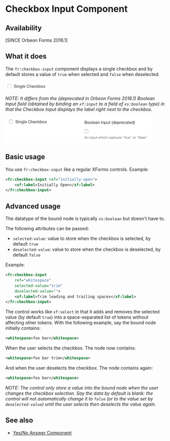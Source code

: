 # Checkbox Input Component

<!-- toc -->

## Availability

[SINCE Orbeon Forms 2016.1]

## What it does

The `fr:checkbox-input` component displays a single checkbox and by default stores a value of `true` when selected and `false` when deselected.

<img alt="" src="images/xbl-checkbox-input.png" width="133">

*NOTE: It differs from the (deprecated in Orbeon Forms 2016.1) Boolean Input field (obtained by binding an `xf:input` to a field of `xs:boolean` type) in that the Checkbox Input displays the label right next to the checkbox.*

![Appearance](images/xbl-checkbox-input-and-boolean-input.png)

## Basic usage

You use `fr:checkbox-input` like a regular XForms controls. Example:

```xml
<fr:checkbox-input ref="initially-open">
    <xf:label>Initially Open</xf:label>
</fr:checkbox-input>
```

## Advanced usage

The datatype of the bound node is typically `xs:boolean` but doesn't have to.

The following attributes can be passed:

- `selected-value`: value to store when the checkbox is selected, by default `true`
- `deselected-value`: value to store when the checkbox is deselected, by default `false`

Example:

```xml
<fr:checkbox-input
    ref="whitespace"
    selected-value="trim"
    deselected-value="">
    <xf:label>Trim leading and trailing spaces</xf:label>
</fr:checkbox-input>
```

The control works like `xf:select` in that it adds and removes the selected value (by default `true`) into a space-separated list of tokens without affecting other tokens. With the following example, say the bound node initially contains:

```xml
<whitespace>foo bar</whitespace>
```

When the user selects the checkbox. The node now contains:

```xml
<whitespace>foo bar trim</whitespace>
```

And when the user deselects the checkbox. The node contains again:

```xml
<whitespace>foo bar</whitespace>
```

*NOTE: The control only store a value into the bound node when the user changes the checkbox selection. Say the data by default is blank: the control will not automatically change it to `false` (or to the value set by `deselected-value`) until the user selects then deselects the value again.*

## See also

- [Yes/No Answer Component](yesno-input.md)
